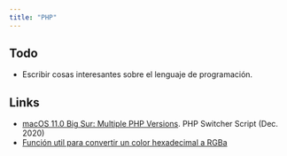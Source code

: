 ```yaml
---
title: "PHP"
---
```


## Todo
- Escribir cosas interesantes sobre el lenguaje de programación.

## Links
- [macOS 11.0 Big Sur: Multiple PHP Versions][1]. PHP Switcher Script (Dec. 2020)
- [Función util para convertir un color hexadecimal a RGBa][2]



[1]: https://getgrav.org/blog/macos-bigsur-apache-multiple-php-versions
[2]: https://mekshq.com/how-to-convert-hexadecimal-color-code-to-rgb-or-rgba-using-php/
